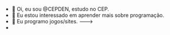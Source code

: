 - 👋 Oi, eu sou @CEPDEN, estudo no CEP.
- 👀 Eu estou interessado em  aprender mais sobre programação.
- 🌱 Eu programo jogos/sites.
--->
- 
